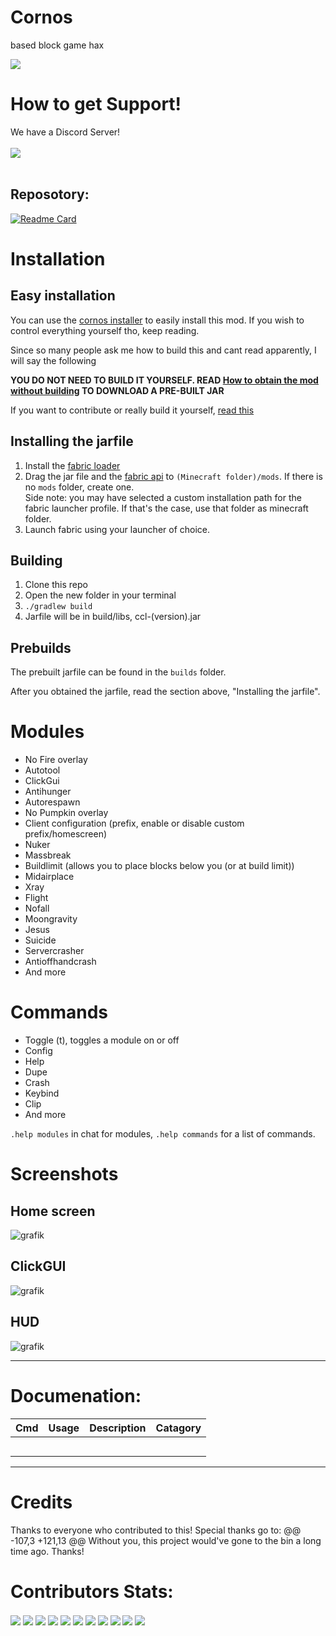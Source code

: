 # Cornos
based block game hax

<img src="https://img.shields.io/github/stars/AriliusClient/Cornos?color=000000&style=for-the-badge" /><br>

# How to get Support!

We have a Discord Server!
</br></br>
<a href="https://discord.gg/rvC7F798xQ"><img src="https://invidget.switchblade.xyz/rvC7F798xQ"/></a>
<br><br>

## Reposotory:
[![Readme Card](https://github-readme-stats.vercel.app/api/pin/?username=AriliusClient&repo=Cornos)](https://github.com/AriliusClient/Cornos)

# Installation

## Easy installation
You can use the [cornos installer](https://github.com/AriliusClient/cornos-installer/releases) to easily install this mod. If you wish to control everything yourself tho, keep reading.

Since so many people ask me how to build this and cant read apparently, I will say the following

**YOU DO NOT NEED TO BUILD IT YOURSELF.
READ [How to obtain the mod without building](https://github.com/AriliusClient/CornClient/wiki/How-to-obtain-the-mod-without-building%3F)
TO DOWNLOAD A PRE-BUILT JAR**

If you want to contribute or really build it yourself, [read this](https://github.com/AriliusClient/CornClient/wiki/Building-and-contributing)

## Installing the jarfile
1. Install the [fabric loader](https://fabricmc.net/use/) 
2. Drag the jar file and the [fabric api](https://www.curseforge.com/minecraft/mc-mods/fabric-api) to `(Minecraft folder)/mods`. If there is no `mods` folder, create one.<br>Side note: you may have selected a custom installation path for the fabric launcher profile. If that's the case, use that folder as minecraft folder.
3. Launch fabric using your launcher of choice.

## Building
1. Clone this repo
2. Open the new folder in your terminal
3. `./gradlew build`
4. Jarfile will be in build/libs, ccl-(version).jar

## Prebuilds

The prebuilt jarfile can be found in the `builds` folder.

After you obtained the jarfile, read the section above, "Installing the jarfile".

# Modules

- No Fire overlay
- Autotool
- ClickGui
- Antihunger
- Autorespawn
- No Pumpkin overlay
- Client configuration (prefix, enable or disable custom prefix/homescreen)
- Nuker
- Massbreak
- Buildlimit (allows you to place blocks below you (or at build limit))
- Midairplace
- Xray
- Flight
- Nofall
- Moongravity
- Jesus
- Suicide
- Servercrasher
- Antioffhandcrash
- And more


# Commands

- Toggle (t), toggles a module on or off
- Config
- Help
- Dupe
- Crash
- Keybind
- Clip
- And more

`.help modules` in chat for modules, `.help commands` for a list of commands.

# Screenshots

## Home screen

![grafik](https://user-images.githubusercontent.com/80022388/115186302-c057d700-a0e1-11eb-818c-acf8a7de2346.png)

## ClickGUI

![grafik](https://user-images.githubusercontent.com/80022388/115186386-e54c4a00-a0e1-11eb-93ef-88a3a68c2510.png)


## HUD

![grafik](https://user-images.githubusercontent.com/80022388/115186272-b504ab80-a0e1-11eb-8cc0-fba7afdb2d69.png)

---

# Documenation: 

|  Cmd   | Usage    | Description                                                    | Catagory    |
| ------ | -------- | -------------------------------------------------------------- | ----------- |
|        |          |                                                                |             |
|        |          |                                                                |             |
|        |          |                                                                |             |
|        |          |                                                                |             |
|        |          |                                                                |             |

---

# Credits

Thanks to everyone who contributed to this! Special thanks go to:
@@ -107,3 +121,13 @@ Without you, this project would've gone to the bin a long time ago. Thanks!
# Contributors Stats:

<img align="center" src="https://github-readme-stats.vercel.app/api?username=NotNoahDev&show_icons=true&theme=radical&line_height=21"/>
<img align="center" src="https://github-readme-stats.vercel.app/api?username=FloppaDev&show_icons=true&theme=radical&line_height=21"/>
<img align="center" src="https://github-readme-stats.vercel.app/api?username=FreakingChicken&show_icons=true&theme=radical&line_height=21"/>
<img align="center" src="https://github-readme-stats.vercel.app/api?username=feliscatusmeows&show_icons=true&theme=radical&line_height=21"/>
<img align="center" src="https://github-readme-stats.vercel.app/api?username=crazymoose77756&show_icons=true&theme=radical&line_height=21"/>
<img align="center" src="https://github-readme-stats.vercel.app/api?username=terpi&show_icons=true&theme=radical&line_height=21"/>
<img align="center" src="https://github-readme-stats.vercel.app/api?username=JohnShiozo&show_icons=true&theme=radical&line_height=21"/>
<img align="center" src="https://github-readme-stats.vercel.app/api?username=19MisterX98&show_icons=true&theme=radical&line_height=21"/>
<img align="center" src="https://github-readme-stats.vercel.app/api?username=GalaxyLinus&show_icons=true&theme=radical&line_height=21"/>
<img align="center" src="https://github-readme-stats.vercel.app/api?username=CASTLEdev&show_icons=true&theme=radical&line_height=21"/>
<img align="center" src="https://github-readme-stats.vercel.app/api?username=3060ti&show_icons=true&theme=radical&line_height=21"/>
